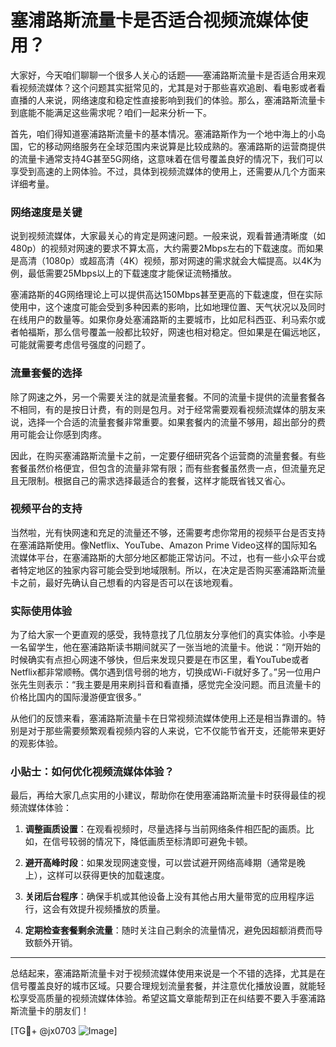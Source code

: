 # 塞浦路斯流量卡是否适合视频流媒体使用？

大家好，今天咱们聊聊一个很多人关心的话题——塞浦路斯流量卡是否适合用来观看视频流媒体？这个问题其实挺常见的，尤其是对于那些喜欢追剧、看电影或者看直播的人来说，网络速度和稳定性直接影响到我们的体验。那么，塞浦路斯流量卡到底能不能满足这些需求呢？咱们一起来分析一下。

首先，咱们得知道塞浦路斯流量卡的基本情况。塞浦路斯作为一个地中海上的小岛国，它的移动网络服务在全球范围内来说算是比较成熟的。塞浦路斯的运营商提供的流量卡通常支持4G甚至5G网络，这意味着在信号覆盖良好的情况下，我们可以享受到高速的上网体验。不过，具体到视频流媒体的使用上，还需要从几个方面来详细考量。

### 网络速度是关键

说到视频流媒体，大家最关心的肯定是网速问题。一般来说，观看普通清晰度（如480p）的视频对网速的要求不算太高，大约需要2Mbps左右的下载速度。而如果是高清（1080p）或超高清（4K）视频，那对网速的需求就会大幅提高。以4K为例，最低需要25Mbps以上的下载速度才能保证流畅播放。

塞浦路斯的4G网络理论上可以提供高达150Mbps甚至更高的下载速度，但在实际使用中，这个速度可能会受到多种因素的影响，比如地理位置、天气状况以及同时在线用户的数量等。如果你身处塞浦路斯的主要城市，比如尼科西亚、利马索尔或者帕福斯，那么信号覆盖一般都比较好，网速也相对稳定。但如果是在偏远地区，可能就需要考虑信号强度的问题了。

### 流量套餐的选择

除了网速之外，另一个需要关注的就是流量套餐。不同的流量卡提供的流量套餐各不相同，有的是按日计费，有的则是包月。对于经常需要观看视频流媒体的朋友来说，选择一个合适的流量套餐非常重要。如果套餐内的流量不够用，超出部分的费用可能会让你感到肉疼。

因此，在购买塞浦路斯流量卡之前，一定要仔细研究各个运营商的流量套餐。有些套餐虽然价格便宜，但包含的流量非常有限；而有些套餐虽然贵一点，但流量充足且无限制。根据自己的需求选择最适合的套餐，这样才能既省钱又省心。

### 视频平台的支持

当然啦，光有快网速和充足的流量还不够，还需要考虑你常用的视频平台是否支持在塞浦路斯使用。像Netflix、YouTube、Amazon Prime Video这样的国际知名流媒体平台，在塞浦路斯的大部分地区都能正常访问。不过，也有一些小众平台或者特定地区的独家内容可能会受到地域限制。所以，在决定是否购买塞浦路斯流量卡之前，最好先确认自己想看的内容是否可以在该地观看。

### 实际使用体验

为了给大家一个更直观的感受，我特意找了几位朋友分享他们的真实体验。小李是一名留学生，他在塞浦路斯读书期间就买了一张当地的流量卡。他说：“刚开始的时候确实有点担心网速不够快，但后来发现只要是在市区里，看YouTube或者Netflix都非常顺畅。偶尔遇到信号弱的地方，切换成Wi-Fi就好多了。”另一位用户张先生则表示：“我主要是用来刷抖音和看直播，感觉完全没问题。而且流量卡的价格比国内的国际漫游便宜很多。”

从他们的反馈来看，塞浦路斯流量卡在日常视频流媒体使用上还是相当靠谱的。特别是对于那些需要频繁观看视频内容的人来说，它不仅能节省开支，还能带来更好的观影体验。

### 小贴士：如何优化视频流媒体体验？

最后，再给大家几点实用的小建议，帮助你在使用塞浦路斯流量卡时获得最佳的视频流媒体体验：

1. **调整画质设置**：在观看视频时，尽量选择与当前网络条件相匹配的画质。比如，在信号较弱的情况下，降低画质至标清即可避免卡顿。
   
2. **避开高峰时段**：如果发现网速变慢，可以尝试避开网络高峰期（通常是晚上），这样可以获得更快的加载速度。

3. **关闭后台程序**：确保手机或其他设备上没有其他占用大量带宽的应用程序运行，这会有效提升视频播放的质量。

4. **定期检查套餐剩余流量**：随时关注自己剩余的流量情况，避免因超额消费而导致额外开销。

---

总结起来，塞浦路斯流量卡对于视频流媒体使用来说是一个不错的选择，尤其是在信号覆盖良好的城市区域。只要合理规划流量套餐，并注意优化播放设置，就能轻松享受高质量的视频流媒体体验。希望这篇文章能帮到正在纠结要不要入手塞浦路斯流量卡的朋友们！

[TG💪+ @jx0703 ![Image](https://github.com/user-attachments/assets/dbca1d08-cadb-493c-b0ec-ad6f7a83f270)]